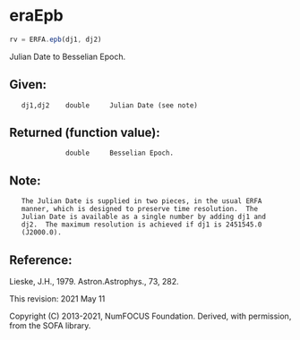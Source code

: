 # eraEpb

```js
rv = ERFA.epb(dj1, dj2)
```

Julian Date to Besselian Epoch.

## Given:
```
   dj1,dj2    double     Julian Date (see note)
```

## Returned (function value):
```
              double     Besselian Epoch.
```

## Note:

```
   The Julian Date is supplied in two pieces, in the usual ERFA
   manner, which is designed to preserve time resolution.  The
   Julian Date is available as a single number by adding dj1 and
   dj2.  The maximum resolution is achieved if dj1 is 2451545.0
   (J2000.0).
```

## Reference:

   Lieske, J.H., 1979. Astron.Astrophys., 73, 282.

This revision:  2021 May 11

Copyright (C) 2013-2021, NumFOCUS Foundation.
Derived, with permission, from the SOFA library.
